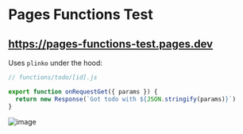 # Pages Functions Test

## https://pages-functions-test.pages.dev

Uses `plinko` under the hood:

```js
// functions/todo/[id].js

export function onRequestGet({ params }) {
  return new Response(`Got todo with ${JSON.stringify(params)}`)
}
```

![image](https://user-images.githubusercontent.com/23264/137927164-27e7dba7-7edd-4a96-b350-9d0685a60722.png)

